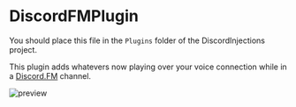 # DiscordFMPlugin

You should place this file in the `Plugins` folder of the DiscordInjections project.

This plugin adds whatevers now playing over your voice connection while in a [Discord.FM](https://discord.fm) channel.

![preview](https://i-need.discord.cards/2898b6.png)

